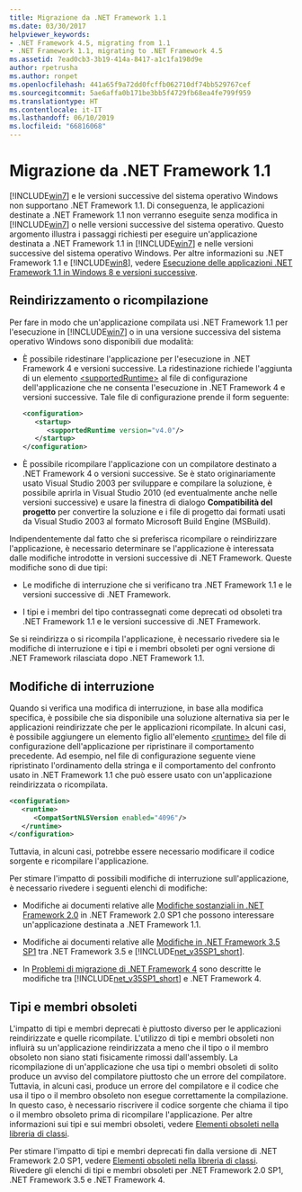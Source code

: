 ```yaml
---
title: Migrazione da .NET Framework 1.1
ms.date: 03/30/2017
helpviewer_keywords:
- .NET Framework 4.5, migrating from 1.1
- .NET Framework 1.1, migrating to .NET Framework 4.5
ms.assetid: 7ead0cb3-3b19-414a-8417-a1c1fa198d9e
author: rpetrusha
ms.author: ronpet
ms.openlocfilehash: 441a65f9a72dd0fcffb062710df74bb529767cef
ms.sourcegitcommit: 5ae6affa0b171be3bb5f4729fb68ea4fe799f959
ms.translationtype: HT
ms.contentlocale: it-IT
ms.lasthandoff: 06/10/2019
ms.locfileid: "66816068"
---
```

# <a name="migrating-from-the-net-framework-11"></a>Migrazione da .NET Framework 1.1

[!INCLUDE[win7](../../../includes/win7-md.md)] e le versioni successive del sistema operativo Windows non supportano .NET Framework 1.1. Di conseguenza, le applicazioni destinate a .NET Framework 1.1 non verranno eseguite senza modifica in [!INCLUDE[win7](../../../includes/win7-md.md)] o nelle versioni successive del sistema operativo. Questo argomento illustra i passaggi richiesti per eseguire un'applicazione destinata a .NET Framework 1.1 in [!INCLUDE[win7](../../../includes/win7-md.md)] e nelle versioni successive del sistema operativo Windows. Per altre informazioni su .NET Framework 1.1 e [!INCLUDE[win8](../../../includes/win8-md.md)], vedere [Esecuzione delle applicazioni .NET Framework 1.1 in Windows 8 e versioni successive](../../../docs/framework/install/run-net-framework-1-1-apps.md).

## <a name="retargeting-or-recompiling"></a>Reindirizzamento o ricompilazione

Per fare in modo che un'applicazione compilata usi .NET Framework 1.1 per l'esecuzione in [!INCLUDE[win7](../../../includes/win7-md.md)] o in una versione successiva del sistema operativo Windows sono disponibili due modalità:

- È possibile ridestinare l'applicazione per l'esecuzione in .NET Framework 4 e versioni successive. La ridestinazione richiede l'aggiunta di un elemento [\<supportedRuntime>](../../../docs/framework/configure-apps/file-schema/startup/supportedruntime-element.md) al file di configurazione dell'applicazione che ne consenta l'esecuzione in .NET Framework 4 e versioni successive. Tale file di configurazione prende il form seguente:

    ```xml
    <configuration>
       <startup>
          <supportedRuntime version="v4.0"/>
       </startup>
    </configuration>
    ```

- È possibile ricompilare l'applicazione con un compilatore destinato a .NET Framework 4 o versioni successive. Se è stato originariamente usato Visual Studio 2003 per sviluppare e compilare la soluzione, è possibile aprirla in Visual Studio 2010 (ed eventualmente anche nelle versioni successive) e usare la finestra di dialogo **Compatibilità del progetto** per convertire la soluzione e i file di progetto dai formati usati da Visual Studio 2003 al formato Microsoft Build Engine (MSBuild).

Indipendentemente dal fatto che si preferisca ricompilare o reindirizzare l'applicazione, è necessario determinare se l'applicazione è interessata dalle modifiche introdotte in versioni successive di .NET Framework. Queste modifiche sono di due tipi:

- Le modifiche di interruzione che si verificano tra .NET Framework 1.1 e le versioni successive di .NET Framework.

- I tipi e i membri del tipo contrassegnati come deprecati od obsoleti tra .NET Framework 1.1 e le versioni successive di .NET Framework.

Se si reindirizza o si ricompila l'applicazione, è necessario rivedere sia le modifiche di interruzione e i tipi e i membri obsoleti per ogni versione di .NET Framework rilasciata dopo .NET Framework 1.1.

## <a name="breaking-changes"></a>Modifiche di interruzione

Quando si verifica una modifica di interruzione, in base alla modifica specifica, è possibile che sia disponibile una soluzione alternativa sia per le applicazioni reindirizzate che per le applicazioni ricompilate. In alcuni casi, è possibile aggiungere un elemento figlio all'elemento [\<runtime>](../../../docs/framework/configure-apps/file-schema/startup/supportedruntime-element.md) del file di configurazione dell'applicazione per ripristinare il comportamento precedente. Ad esempio, nel file di configurazione seguente viene ripristinato l'ordinamento della stringa e il comportamento del confronto usato in .NET Framework 1.1 che può essere usato con un'applicazione reindirizzata o ricompilata.

```xml
<configuration>
   <runtime>
      <CompatSortNLSVersion enabled="4096"/>
   </runtime>
</configuration>
```

Tuttavia, in alcuni casi, potrebbe essere necessario modificare il codice sorgente e ricompilare l'applicazione.

Per stimare l'impatto di possibili modifiche di interruzione sull'applicazione, è necessario rivedere i seguenti elenchi di modifiche:

- Modifiche ai documenti relative alle [Modifiche sostanziali in .NET Framework 2.0](https://go.microsoft.com/fwlink/?LinkId=125263) in .NET Framework 2.0 SP1 che possono interessare un'applicazione destinata a .NET Framework 1.1.

- Modifiche ai documenti relative alle [Modifiche in .NET Framework 3.5 SP1](https://go.microsoft.com/fwlink/?LinkID=186989) tra .NET Framework 3.5 e [!INCLUDE[net_v35SP1_short](../../../includes/net-v35sp1-short-md.md)].

- In [Problemi di migrazione di .NET Framework 4](../../../docs/framework/migration-guide/net-framework-4-migration-issues.md) sono descritte le modifiche tra [!INCLUDE[net_v35SP1_short](../../../includes/net-v35sp1-short-md.md)] e .NET Framework 4.

## <a name="obsolete-types-and-members"></a>Tipi e membri obsoleti

L'impatto di tipi e membri deprecati è piuttosto diverso per le applicazioni reindirizzate e quelle ricompilate. L'utilizzo di tipi e membri obsoleti non influirà su un'applicazione reindirizzata a meno che il tipo o il membro obsoleto non siano stati fisicamente rimossi dall'assembly. La ricompilazione di un'applicazione che usa tipi o membri obsoleti di solito produce un avviso del compilatore piuttosto che un errore del compilatore. Tuttavia, in alcuni casi, produce un errore del compilatore e il codice che usa il tipo o il membro obsoleto non esegue correttamente la compilazione. In questo caso, è necessario riscrivere il codice sorgente che chiama il tipo o il membro obsoleto prima di ricompilare l'applicazione. Per altre informazioni sui tipi e sui membri obsoleti, vedere [Elementi obsoleti nella libreria di classi](../../../docs/framework/whats-new/whats-obsolete.md).

Per stimare l'impatto di tipi e membri deprecati fin dalla versione di .NET Framework 2.0 SP1, vedere [Elementi obsoleti nella libreria di classi](../../../docs/framework/whats-new/whats-obsolete.md). Rivedere gli elenchi di tipi e membri obsoleti per .NET Framework 2.0 SP1, .NET Framework 3.5 e .NET Framework 4.
